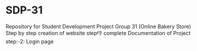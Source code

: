 # SDP-31
Repository for Student Development Project Group 31 (Online Bakery Store)
Step by step creation of website
step:-1: complete Documentation of Project
step:-2: Login page

